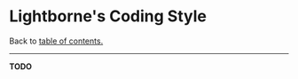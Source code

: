 # Lightborne's Coding Style

Back to [table of contents.](/resources/programming/index.md)

---

**TODO**
